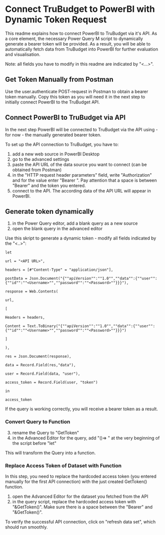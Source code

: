 # Connect TruBudget to PowerBI with Dynamic Token Request
This readme explains how to connect PowerBI to TruBudget via it's API. As a core element, the necessary Power Query M script to dynamically generate a bearer token will be provided. As a result, you will be able to automatically fetch data from TruBudget into PowerBI for further evaluation and visualisation.

Note: all fields you have to modify in this readme are indicated by "<...>". 

## Get Token Manually from Postman 
Use the user.authenticate POST-request in Postman to obtain a bearer token manually. Copy this token as you will need it in the next step to initially connect PowerBI to the TruBudget API. 

## Connect PowerBI to TruBudget via API
In the next step PowerBI will be connected to TruBudget via the API using - for now - the manually generated bearer token. 

To set up the API connection to TruBudget, you have to:
1) add a new web source in PowerBI Desktop
2) go to the advanced settings
3) paste the API URL of the data source you want to connect (can be obtained from Postman)
4) in the "HTTP request header parameters" field, write "Authorization" and for the value enter "Bearer <Token you have generate manually in Postman>". Pay attention that a space is between "Bearer" and the token you entered.
5) connect to the API. The according data of the API URL will appear in PowerBI. 

## Generate token dynamically

1) in the Power Query editor, add a blank query as a new source
2) open the blank query in the advanced editor

Use this skript to generate a dynamic token - modify all fields indicated by the "<..>": 

```
let

url = "<API URL>",

headers = [#"Content-Type" = "application/json"],

postData = Json.Document("{""apiVersion"":""1.0"",""data"":{""user"":{""id"":""<Username>"",""password"":""<Password>""}}}"),

response = Web.Contents(

url,

[

Headers = headers,

Content = Text.ToBinary("{""apiVersion"":""1.0"",""data"":{""user"":{""id"":""<Username>"",""password"":""<Password>""}}}")

]

),

res = Json.Document(response),

data = Record.Field(res,"data"),

user = Record.Field(data, "user"),

access_token = Record.Field(user, "token")

in

access_token

```

If the query is working correctly, you will receive a bearer token as a result.

### Convert Query to Function
3) rename the Query to "GetToken"
4) in the Advanced Editor for the query, add "()=> " at the very beginning of the script before "let"

This will transform the Query into a function.

### Replace Access Token of Dataset with Function 
In this step, you need to replace the hardcoded access token (you entered manually for the first API connection) with the just created GetToken() function.
1) open the Advanced Editor for the dataset you fetched from the API
2) in the query script, replace the hardcoded access token with "&GetToken()". Make sure there is a space between the "Bearer" and "&GetToken()". 

To verify the successful API connection, click on "refresh data set", which should run smoothly. 

